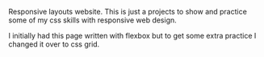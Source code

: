 Responsive layouts website.
This is just a projects to show and practice some of my css skills with responsive web design. 

I initially had this page written with flexbox but to get some extra practice I changed it over to css grid.
